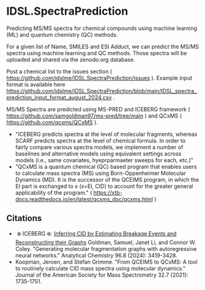 # IDSL.SpectraPrediction

Predicting MS/MS spectra for chemical compounds using machine learning (ML) and quantum chemistry (QC) methods.

For a given list of Name, SMILES and ESI Adduct, we can predict the MS/MS spectra using machine learning and QC methods. Those spectra will be uploaded and shared via the zenodo.org database. 

Post a chemical list to the issues section ( https://github.com/idslme/IDSL.SpectraPrediction/issues ). Example input format is available here https://github.com/idslme/IDSL.SpectraPrediction/blob/main/IDSL_spectra_prediction_input_format_august_2024.csv . 

MS/MS Spectra are predicted using MS-PRED and ICEBERG framework ( https://github.com/samgoldman97/ms-pred/tree/main ) and QCxMS ( https://github.com/qcxms/QCxMS ). 

- "ICEBERG predicts spectra at the level of molecular fragments, whereas SCARF predicts spectra at the level of chemical formula. In order to fairly compare various spectra models, we implement a number of baselines and alternative models using equivalent settings across models (i.e., same covariates, hyeprparmaeter sweeps for each, etc.)" 
- "QCxMS is a quantum chemical (QC) based program that enables users to calculate mass spectra (MS) using Born-Oppenheimer Molecular Dynamics (MD). It is the successor of the QCEIMS program, in which the EI part is exchanged to x (x=EI, CID) to account for the greater general applicability of the program." (  https://xtb-docs.readthedocs.io/en/latest/qcxms_doc/qcxms.html  ) 

## Citations

- ️️️️ ❄️ ICEBER️️G ❄️: [Inferring CID by Estimating Breakage Events and Reconstructing their Graphs](http://arxiv.org/abs/2304.13136) Goldman, Samuel, Janet Li, and Connor W. Coley. "Generating molecular fragmentation graphs with autoregressive neural networks." Analytical Chemistry 96.8 (2024): 3419-3428.
-   Koopman, Jeroen, and Stefan Grimme. "From QCEIMS to QCxMS: A tool to routinely calculate CID mass spectra using molecular dynamics." Journal of the American Society for Mass Spectrometry 32.7 (2021): 1735-1751. 


